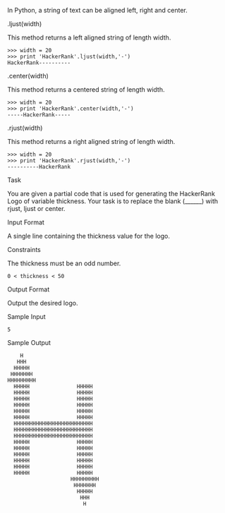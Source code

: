 In Python, a string of text can be aligned left, right and center.

.ljust(width)

This method returns a left aligned string of length width.

```
>>> width = 20
>>> print 'HackerRank'.ljust(width,'-')
HackerRank----------  
```
.center(width)

This method returns a centered string of length width.
```
>>> width = 20
>>> print 'HackerRank'.center(width,'-')
-----HackerRank-----
```
.rjust(width)

This method returns a right aligned string of length width.
```
>>> width = 20
>>> print 'HackerRank'.rjust(width,'-')
----------HackerRank
```
Task

You are given a partial code that is used for generating the HackerRank Logo of variable thickness.
Your task is to replace the blank (______) with rjust, ljust or center.

Input Format

A single line containing the thickness value for the logo.

Constraints

The thickness must be an odd number.
```
0 < thickness < 50
```
Output Format

Output the desired logo.

Sample Input
```
5
```
Sample Output
```
    H    
   HHH   
  HHHHH  
 HHHHHHH 
HHHHHHHHH
  HHHHH               HHHHH             
  HHHHH               HHHHH             
  HHHHH               HHHHH             
  HHHHH               HHHHH             
  HHHHH               HHHHH             
  HHHHH               HHHHH             
  HHHHHHHHHHHHHHHHHHHHHHHHH   
  HHHHHHHHHHHHHHHHHHHHHHHHH   
  HHHHHHHHHHHHHHHHHHHHHHHHH   
  HHHHH               HHHHH             
  HHHHH               HHHHH             
  HHHHH               HHHHH             
  HHHHH               HHHHH             
  HHHHH               HHHHH             
  HHHHH               HHHHH             
                    HHHHHHHHH 
                     HHHHHHH  
                      HHHHH   
                       HHH    
                        H 
```
